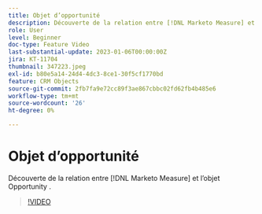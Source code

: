 ```yaml
---
title: Objet d’opportunité
description: Découverte de la relation entre [!DNL Marketo Measure] et l’objet Opportunity .
role: User
level: Beginner
doc-type: Feature Video
last-substantial-update: 2023-01-06T00:00:00Z
jira: KT-11704
thumbnail: 347223.jpeg
exl-id: b80e5a14-24d4-4dc3-8ce1-30f5cf1770bd
feature: CRM Objects
source-git-commit: 2fb7fa9e72cc89f3ae867cbbc02fd62fb4b485e6
workflow-type: tm+mt
source-wordcount: '26'
ht-degree: 0%

---
```


# Objet d’opportunité

Découverte de la relation entre [!DNL Marketo Measure] et l’objet Opportunity .

>[!VIDEO](https://video.tv.adobe.com/v/347223/?quality=12&learn=on)
